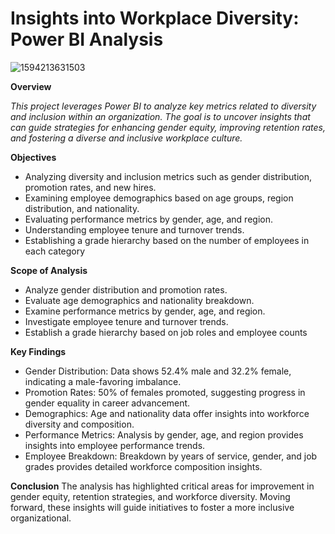 # Insights into Workplace Diversity: Power BI Analysis

![1594213631503](https://github.com/harshthakur10/Diversity_Inclusion_PowerBI/assets/164614767/56dc26e3-bfc8-4a62-a976-3183d9295256)


**Overview**

*This project leverages Power BI to analyze key metrics related to diversity and inclusion within an organization. The goal is to uncover insights that can guide strategies for enhancing gender equity, improving retention rates, and fostering a diverse and inclusive workplace culture.*

**Objectives**

- Analyzing diversity and inclusion metrics such as gender distribution, promotion rates, and new hires.
- Examining employee demographics based on age groups, region distribution, and nationality.
- Evaluating performance metrics by gender, age, and region.
- Understanding employee tenure and turnover trends.
- Establishing a grade hierarchy based on the number of employees in each category 


**Scope of Analysis**
- Analyze gender distribution and promotion rates.
- Evaluate age demographics and nationality breakdown.
- Examine performance metrics by gender, age, and region.
- Investigate employee tenure and turnover trends.
- Establish a grade hierarchy based on job roles and employee counts 


**Key Findings**
* Gender Distribution: Data shows 52.4% male and 32.2% female, indicating a male-favoring imbalance.
* Promotion Rates: 50% of females promoted, suggesting progress in gender equality in career advancement.
* Demographics: Age and nationality data offer insights into workforce diversity and composition.
* Performance Metrics: Analysis by gender, age, and region provides insights into employee performance trends.
* Employee Breakdown: Breakdown by years of service, gender, and job grades provides detailed workforce composition insights.

**Conclusion**
The analysis has highlighted critical areas for improvement in gender equity, retention strategies, and workforce diversity. Moving forward, these insights will guide initiatives to foster a more inclusive organizational.
